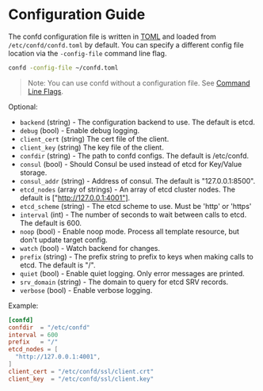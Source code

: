 # Configuration Guide

The confd configuration file is written in [TOML](https://github.com/mojombo/toml)
and loaded from `/etc/confd/confd.toml` by default. You can specify a different config file location via the `-config-file` command line flag.

```Bash
confd -config-file ~/confd.toml
```

> Note: You can use confd without a configuration file. See [Command Line Flags](https://github.com/kelseyhightower/confd/wiki/Command-Line-Flags).

Optional:

* `backend` (string) - The configuration backend to use. The default is etcd.
* `debug` (bool) - Enable debug logging.
* `client_cert` (string) The cert file of the client.
* `client_key` (string) The key file of the client.
* `confdir` (string) - The path to confd configs. The default is /etc/confd.
* `consul` (bool) - Should Consul be used instead of etcd for Key/Value storage.
* `consul_addr` (string) - Address of consul. The default is "127.0.0.1:8500".
* `etcd_nodes` (array of strings) - An array of etcd cluster nodes. The default
  is ["http://127.0.0.1:4001"].
* `etcd_scheme` (string) - The etcd scheme to use. Must be 'http' or 'https'
* `interval` (int) - The number of seconds to wait between calls to etcd. The
  default is 600.
* `noop` (bool) - Enable noop mode. Process all template resource, but don't update target config.
* `watch` (bool) - Watch backend for changes.
* `prefix` (string) - The prefix string to prefix to keys when making calls to
  etcd. The default is "/".
* `quiet` (bool) - Enable quiet logging. Only error messages are printed.
* `srv_domain` (string) - The domain to query for etcd SRV records.
* `verbose` (bool) - Enable verbose logging.

Example:

```TOML
[confd]
confdir  = "/etc/confd"
interval = 600
prefix   = "/"
etcd_nodes = [
  "http://127.0.0.1:4001",
]
client_cert = "/etc/confd/ssl/client.crt"
client_key  = "/etc/confd/ssl/client.key"
```
